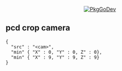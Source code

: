

<p align="center">
  <a href="https://pkg.go.dev/github.com/erh/vmodutils"><img src="https://pkg.go.dev/badge/github.com/erh/vmodutils" alt="PkgGoDev"></a>
</a>
</p>

## pcd crop camera
```
{
  "src" : "<cam>",
  "min" { "X" : 0, "Y" : 0, Z" : 0},
  "min" { "X" : 9, "Y" : 9, Z" : 9}
}
  
```
